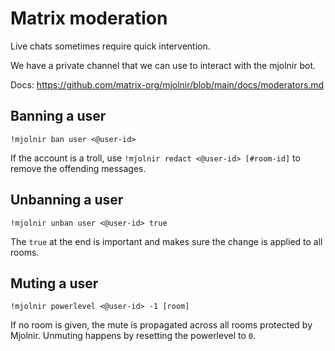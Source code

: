 # Matrix moderation

Live chats sometimes require quick intervention.

We have a private channel that we can use to interact with the mjolnir bot.

Docs: <https://github.com/matrix-org/mjolnir/blob/main/docs/moderators.md>

## Banning a user

```
!mjolnir ban user <@user-id>
```

If the account is a troll, use `!mjolnir redact <@user-id> [#room-id]` to
remove the offending messages.

## Unbanning a user

```
!mjolnir unban user <@user-id> true
```

The `true` at the end is important and makes sure the change is applied to all rooms.

## Muting a user

```
!mjolnir powerlevel <@user-id> -1 [room]
```

If no room is given, the mute is propagated across all rooms protected by
Mjolnir. Unmuting happens by resetting the powerlevel to `0`.
